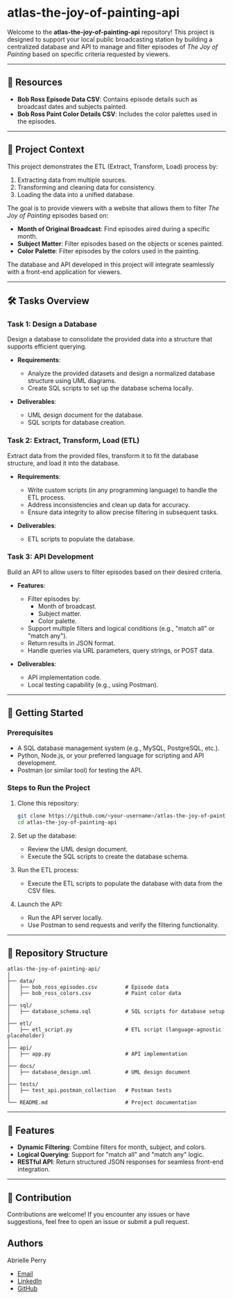 # atlas-the-joy-of-painting-api

Welcome to the **atlas-the-joy-of-painting-api** repository! This project is designed to support your local public broadcasting station by building a centralized database and API to manage and filter episodes of *The Joy of Painting* based on specific criteria requested by viewers.

---

## 📂 Resources

- **Bob Ross Episode Data CSV**: Contains episode details such as broadcast dates and subjects painted.
- **Bob Ross Paint Color Details CSV**: Includes the color palettes used in the episodes.

---

## 📜 Project Context

This project demonstrates the ETL (Extract, Transform, Load) process by:

1. Extracting data from multiple sources.
2. Transforming and cleaning data for consistency.
3. Loading the data into a unified database.

The goal is to provide viewers with a website that allows them to filter *The Joy of Painting* episodes based on:
- **Month of Original Broadcast**: Find episodes aired during a specific month.
- **Subject Matter**: Filter episodes based on the objects or scenes painted.
- **Color Palette**: Filter episodes by the colors used in the painting.

The database and API developed in this project will integrate seamlessly with a front-end application for viewers.

---

## 🛠️ Tasks Overview

### **Task 1: Design a Database**
Design a database to consolidate the provided data into a structure that supports efficient querying.

- **Requirements**:
  - Analyze the provided datasets and design a normalized database structure using UML diagrams.
  - Create SQL scripts to set up the database schema locally.

- **Deliverables**:
  - UML design document for the database.
  - SQL scripts for database creation.

### **Task 2: Extract, Transform, Load (ETL)**
Extract data from the provided files, transform it to fit the database structure, and load it into the database.

- **Requirements**:
  - Write custom scripts (in any programming language) to handle the ETL process.
  - Address inconsistencies and clean up data for accuracy.
  - Ensure data integrity to allow precise filtering in subsequent tasks.

- **Deliverables**:
  - ETL scripts to populate the database.

### **Task 3: API Development**
Build an API to allow users to filter episodes based on their desired criteria.

- **Features**:
  - Filter episodes by:
    - Month of broadcast.
    - Subject matter.
    - Color palette.
  - Support multiple filters and logical conditions (e.g., "match all" or "match any").
  - Return results in JSON format.
  - Handle queries via URL parameters, query strings, or POST data.

- **Deliverables**:
  - API implementation code.
  - Local testing capability (e.g., using Postman).

---

## 🚀 Getting Started

### Prerequisites
- A SQL database management system (e.g., MySQL, PostgreSQL, etc.).
- Python, Node.js, or your preferred language for scripting and API development.
- Postman (or similar tool) for testing the API.

### Steps to Run the Project
1. Clone this repository:
   ```bash
   git clone https://github.com/<your-username>/atlas-the-joy-of-painting-api.git
   cd atlas-the-joy-of-painting-api
   ```
2. Set up the database:
   - Review the UML design document.
   - Execute the SQL scripts to create the database schema.

3. Run the ETL process:
   - Execute the ETL scripts to populate the database with data from the CSV files.

4. Launch the API:
   - Run the API server locally.
   - Use Postman to send requests and verify the filtering functionality.

---

## 📁 Repository Structure
```
atlas-the-joy-of-painting-api/
│
├── data/
│   ├── bob_ross_episodes.csv         # Episode data
│   ├── bob_ross_colors.csv           # Paint color data
│
├── sql/
│   ├── database_schema.sql           # SQL scripts for database setup
│
├── etl/
│   ├── etl_script.py                 # ETL script (language-agnostic placeholder)
│
├── api/
│   ├── app.py                        # API implementation
│
├── docs/
│   ├── database_design.uml           # UML design document
│
├── tests/
│   ├── test_api.postman_collection   # Postman tests
│
└── README.md                         # Project documentation
```

---

## 🌟 Features

- **Dynamic Filtering**: Combine filters for month, subject, and colors.
- **Logical Querying**: Support for "match all" and "match any" logic.
- **RESTful API**: Return structured JSON responses for seamless front-end integration.

---

## 🤝 Contribution

Contributions are welcome! If you encounter any issues or have suggestions, feel free to open an issue or submit a pull request.




## Authors
 Abrielle Perry

 - <a href="mailto:abrielleperry22@icloud.com">Email</a>
 - [LinkedIn](www.linkedin.com/in/abriellerperry)
  - [GitHub](https://github.com/abrielleperry)

